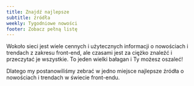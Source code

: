 ```yaml
---
title: Znajdź najlepsze
subtitle: źródła
weekly: Tygodniowe nowości
footer: Zobacz pełną listę
---
```


Wokoło sieci jest wiele cennych i użytecznych informacji o nowościach i trendach z zakresu front-end, ale czasami jest za ciężko znaleźć i przeczytać je wszystkie. To jeden wielki bałagan i Ty możesz oszaleć!

Dlatego my postanowiliśmy zebrać w jedno miejsce najlepsze źródła o nowościach i trendach w świecie front-endu.
